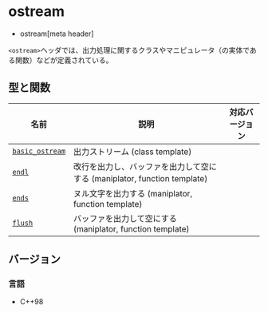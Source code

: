 # ostream
* ostream[meta header]

`<ostream>`ヘッダでは、出力処理に関するクラスやマニピュレータ（の実体である関数）などが定義されている。

## 型と関数

| 名前                                        | 説明                                                                     | 対応バージョン |
|---------------------------------------------|--------------------------------------------------------------------------|----------------|
| [`basic_ostream`](ostream/basic_ostream.md) | 出力ストリーム (class template)                                          |                |
| [`endl`](ostream/endl.md)                   | 改行を出力し、バッファを出力して空にする (maniplator, function template) |                |
| [`ends`](ostream/ends.md)                   | ヌル文字を出力する (maniplator, function template)                       |                |
| [`flush`](ostream/flush.md)                 | バッファを出力して空にする (maniplator, function template)               |                |

## バージョン
### 言語
- C++98
